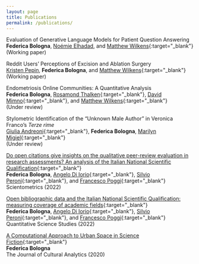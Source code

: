 ```yaml
---
layout: page
title: Publications
permalink: /publications/
---
```

Evaluation of Generative Language Models for Patient Question Answering <br/>
**Federica Bologna**, [Noémie Elhadad](https://people.dbmi.columbia.edu/noemie/), and [Matthew Wilkens](https://mattwilkens.com/){:target="_blank"}  <br/>
(Working paper)<br/>

Reddit Users’ Perceptions of Excision and Ablation Surgery <br/>
[Kristen Pepin](https://weillcornell.org/kristen-pepin-md-phd), **Federica Bologna**, and [Matthew Wilkens](https://mattwilkens.com/){:target="_blank"}  <br/>
(Working paper)<br/>

Endometriosis Online Communities: A Quantitative Analysis <br/>
**Federica Bologna**, [Rosamond Thalken](https://rosamondthalken.com/){:target="_blank"}, [David Mimno](https://mimno.infosci.cornell.edu/){:target="_blank"}, and [Matthew Wilkens](https://mattwilkens.com/){:target="_blank"}  <br/>
(Under review)<br/>

Stylometric Identification of the “Unknown Male Author” in Veronica Franco’s _Terze rime_ <br/>
[Giulia Andreoni](https://romancestudies.cornell.edu/giulia-andreoni){:target="_blank"}, **Federica Bologna**, [Marilyn Migiel](https://romancestudies.cornell.edu/marilyn-migiel){:target="_blank"} <br/>
(Under review)<br/>

[Do open citations give insights on the qualitative peer-review evaluation in research assessments? An analysis of the Italian National Scientific Qualification](https://doi.org/10.1007/s11192-022-04581-6){:target="_blank"}  <br/>
**Federica Bologna**, [Angelo Di Iorio](https://www.unibo.it/sitoweb/angelo.diiorio/en){:target="_blank"}, [Silvio Peroni](https://essepuntato.it/){:target="_blank"}, and [Francesco Poggi](http://personale.unimore.it/rubrica/dettaglio/fpoggi){:target="_blank"}  <br/>
Scientometrics (2022)<br/>

[Open bibliographic data and the Italian National Scientific Qualification: measuring coverage of academic fields](https://doi.org/10.1162/qss_a_00203){:target="_blank"}  <br/>
**Federica Bologna**, [Angelo Di Iorio](https://www.unibo.it/sitoweb/angelo.diiorio/en){:target="_blank"}, [Silvio Peroni](https://essepuntato.it/){:target="_blank"}, and [Francesco Poggi](http://personale.unimore.it/rubrica/dettaglio/fpoggi){:target="_blank"}  <br/>
Quantitative Science Studies (2022)<br/>

[A Computational Approach to Urban Space in Science Fiction](https://doi.org/10.22148/001c.18120){:target="_blank"}   
**Federica Bologna**  <br/>
The Journal of Cultural Analytics (2020)  <br/>

